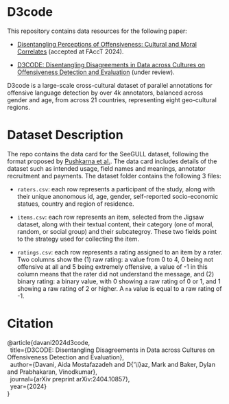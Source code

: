 # D3code
This repository contains data resources for the following paper: 

- [Disentangling Perceptions of Offensiveness: Cultural and Moral Correlates](https://arxiv.org/abs/2312.06861) (accepted at FAccT 2024).

- [D3CODE: Disentangling Disagreements in Data across Cultures on Offensiveness Detection and Evaluation]() (under review).

D3code is a large-scale cross-cultural dataset of parallel annotations for offensive language detection by over 4k annotators, balanced across gender and age, from across 21 countries, representing eight geo-cultural regions.

# Dataset Description

The repo contains the data card for the SeeGULL dataset, following the format proposed by [Pushkarna et al.](https://arxiv.org/abs/2204.01075). The data card includes details of the dataset such as intended usage, field names and meanings, annotator recruitment and payments. The dataset folder contains the following 3 files:

- ```raters.csv```: each row represents a participant of the study, along with their unique anonomous id, age, gender, self-reported socio-economic statues, country and region of residence.

- ```items.csv```: each row represents an item, selected from the Jigsaw dataset, along with their textual content, their category (one of moral, random, or social group) and their subcategroy. These two fields point to the strategy used for collecting the item.

- ```ratings.csv```: each row represents a rating assigned to an item by a rater. Two columns show the (1) raw rating: a value from 0 to 4, 0 being not offensive at all and 5 being extremely offensive, a value of -1 in this column means that the rater did not understand the message, and (2) binary rating: a binary value, with 0 showing a raw rating of 0 or 1, and 1 showing a raw rating of 2 or higher. A ```na``` value is equal to a raw rating of -1. 

# Citation
@article{davani2024d3code,\
  &ensp;title={D3CODE: Disentangling Disagreements in Data across Cultures on Offensiveness Detection and Evaluation},\
  &ensp;author={Davani, Aida Mostafazadeh and D{\'\i}az, Mark and Baker, Dylan and Prabhakaran, Vinodkumar},\
  &ensp;journal={arXiv preprint arXiv:2404.10857},\
  &ensp;year={2024}\
}
